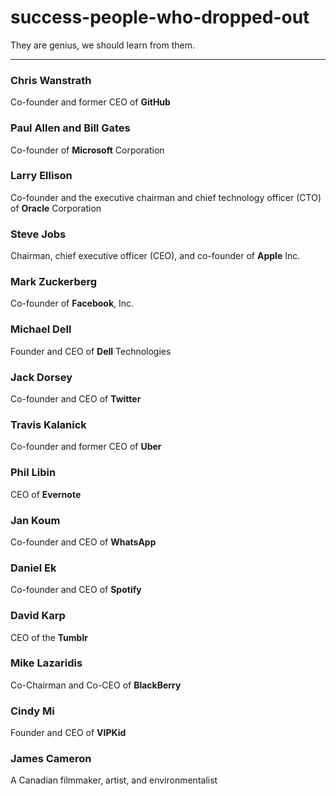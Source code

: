# success-people-who-dropped-out
They are genius, we should learn from them.

___

### Chris Wanstrath
Co-founder and former CEO of **GitHub**

### Paul Allen and Bill Gates
Co-founder of **Microsoft** Corporation

### Larry Ellison
Co-founder and the executive chairman and chief technology officer (CTO) of **Oracle** Corporation

### Steve Jobs
Chairman, chief executive officer (CEO), and co-founder of **Apple** Inc.

### Mark Zuckerberg
Co-founder of **Facebook**, Inc.

### Michael Dell
Founder and CEO of **Dell** Technologies

### Jack Dorsey
Co-founder and CEO of **Twitter**

### Travis Kalanick
Co-founder and former CEO of **Uber**

### Phil Libin
CEO of **Evernote**

### Jan Koum
Co-founder and CEO of **WhatsApp**

### Daniel Ek
Co-founder and CEO of **Spotify**

### David Karp
CEO of the **Tumblr**

### Mike Lazaridis
Co-Chairman and Co-CEO of **BlackBerry**

### Cindy Mi
Founder and CEO of **VIPKid**

### James Cameron
A Canadian filmmaker, artist, and environmentalist